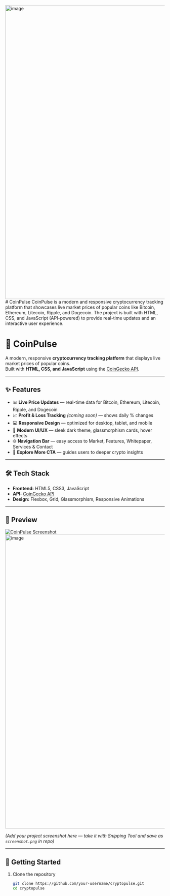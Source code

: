 <img width="1919" height="925" alt="image" src="https://github.com/user-attachments/assets/92ef3e7d-c959-4b96-9259-9baab3567f96" /># CoinPulse
CoinPulse  is a modern and responsive cryptocurrency tracking platform that showcases live market prices of popular coins like Bitcoin, Ethereum, Litecoin, Ripple, and Dogecoin.  The project is built with HTML, CSS, and JavaScript (API-powered) to provide real-time updates and an interactive user experience.

# 🚀 CoinPulse  

A modern, responsive **cryptocurrency tracking platform** that displays live market prices of popular coins.  
Built with **HTML, CSS, and JavaScript** using the [CoinGecko API](https://www.coingecko.com/).  

---

## ✨ Features  

- 📊 **Live Price Updates** — real-time data for Bitcoin, Ethereum, Litecoin, Ripple, and Dogecoin  
- 📈 **Profit & Loss Tracking** *(coming soon)* — shows daily % changes  
- 💻 **Responsive Design** — optimized for desktop, tablet, and mobile  
- 🎨 **Modern UI/UX** — sleek dark theme, glassmorphism cards, hover effects  
- 🌐 **Navigation Bar** — easy access to Market, Features, Whitepaper, Services & Contact  
- 🚀 **Explore More CTA** — guides users to deeper crypto insights  

---

## 🛠️ Tech Stack  

- **Frontend:** HTML5, CSS3, JavaScript  
- **API:** [CoinGecko API](https://www.coingecko.com/en/api)  
- **Design:** Flexbox, Grid, Glassmorphism, Responsive Animations  

---

## 📸 Preview  

![CoinPulse Screenshot](<img width="1919" height="925" alt="image" src="https://github.com/user-attachments/assets/cddfcb49-c2b6-4615-80b1-48e833e74ce7" />)  
<img width="1919" height="925" alt="image" src="https://github.com/user-attachments/assets/cddfcb49-c2b6-4615-80b1-48e833e74ce7" />

*(Add your project screenshot here — take it with Snipping Tool and save as `screenshot.png` in repo)*  

---

## 🚀 Getting Started  

1. Clone the repository  
   ```bash
   git clone https://github.com/your-username/cryptopulse.git
   cd cryptopulse
